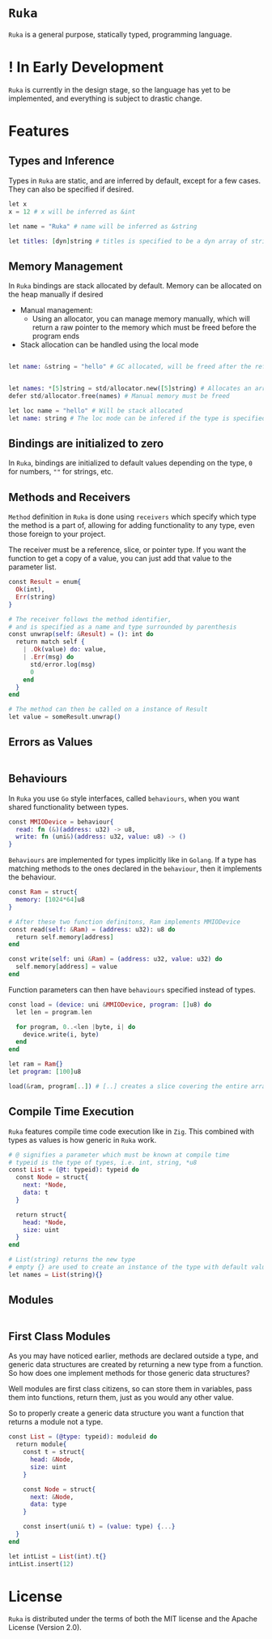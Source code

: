 # `Ruka`
`Ruka` is a general purpose, statically typed, programming language.

# ! In Early Development
`Ruka` is currently in the design stage, so the language has yet to be implemented, and everything is subject to drastic change.

# Features

## Types and Inference
Types in `Ruka` are static, and are inferred by default, except for a few cases. They can also be specified if desired.
```elixir
let x
x = 12 # x will be inferred as &int

let name = "Ruka" # name will be inferred as &string

let titles: [dyn]string # titles is specified to be a dyn array of strings
```

## Memory Management
In `Ruka` bindings are stack allocated by default. Memory can be allocated on the heap manually if desired
- Manual management:
  - Using an allocator, you can manage memory manually, which will return a raw pointer to the memory which must be freed before the program ends
- Stack allocation can be handled using the local mode
```elixir

let name: &string = "hello" # GC allocated, will be freed after the reference goes out of scope
```
```elixir

let names: *[5]string = std/allocator.new([5]string) # Allocates an array and returns a raw pointer to it
defer std/allocator.free(names) # Manual memory must be freed

let loc name = "hello" # Will be stack allocated
let name: string # The loc mode can be infered if the type is specified to be a non-reference type
```

## Bindings are initialized to zero
In `Ruka`, bindings are initialized to default values depending on the type, `0` for numbers, `""` for strings, etc.

## Methods and Receivers
`Method` definition in `Ruka` is done using `receivers` which specify which type the method is a part of, allowing for adding
functionality to any type, even those foreign to your project.

The receiver must be a reference, slice, or pointer type. If you want the function to get a copy of a value, you can just add that value to the parameter list.
```elixir
const Result = enum{
  Ok(int),
  Err(string)
}

# The receiver follows the method identifier,
# and is specified as a name and type surrounded by parenthesis
const unwrap(self: &Result) = (): int do
  return match self {
    | .Ok(value) do: value,
    | .Err(msg) do 
      std/error.log(msg)
      0
    end
  }
end

# The method can then be called on a instance of Result
let value = someResult.unwrap()

```

## Errors as Values
```elixir

```

## Behaviours
In `Ruka` you use `Go` style interfaces, called `behaviours`, when you want shared functionality between types.
```elixir
const MMIODevice = behaviour{
  read: fn (&)(address: u32) -> u8,
  write: fn (uni&)(address: u32, value: u8) -> ()
}
```

`Behaviours` are implemented for types implicitly like in `Golang`. If a type has matching methods to the ones declared in
the `behaviour`, then it implements the behaviour.
```elixir
const Ram = struct{
  memory: [1024*64]u8
}

# After these two function definitons, Ram implements MMIODevice
const read(self: &Ram) = (address: u32): u8 do
  return self.memory[address]
end

const write(self: uni &Ram) = (address: u32, value: u32) do
  self.memory[address] = value
end
```

Function parameters can then have `behaviours` specified instead of types.
```elixir
const load = (device: uni &MMIODevice, program: []u8) do
  let len = program.len

  for program, 0..<len |byte, i| do
    device.write(i, byte)
  end
end

let ram = Ram{}
let program: [100]u8

load(&ram, program[..]) # [..] creates a slice covering the entire array
```

## Compile Time Execution
`Ruka` features compile time code execution like in `Zig`. This combined with types as values
is how generic in `Ruka` work.
```elixir
# @ signifies a parameter which must be known at compile time
# typeid is the type of types, i.e. int, string, *u8 
const List = (@t: typeid): typeid do
  const Node = struct{
    next: *Node,
    data: t
  }

  return struct{
    head: *Node,
    size: uint
  }
end

# List(string) returns the new type
# empty {} are used to create an instance of the type with default values
let names = List(string){}
```

## Modules
```elixir

```

## First Class Modules
As you may have noticed earlier, methods are declared outside a type, and generic data structures
are created by returning a new type from a function. So how does one implement methods for those
generic data structures? 

Well modules are first class citizens, so can store them in variables, pass them into functions, return them,
just as you would any other value.

So to properly create a generic data structure you want a function that returns a module not a type.
```elixir
const List = (@type: typeid): moduleid do
  return module{
    const t = struct{
      head: &Node,
      size: uint
    }

    const Node = struct{
      next: &Node,
      data: type
    }

    const insert(uni& t) = (value: type) {...}
  }
end

let intList = List(int).t{}
intList.insert(12)

```

# License
`Ruka` is distributed under the terms of both the MIT license and the Apache License (Version 2.0).
